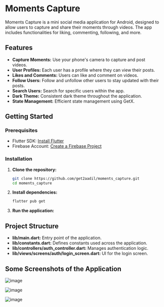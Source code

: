 # Moments Capture

Moments Capture is a mini social media application for Android, designed to allow users to capture and share their moments through videos. The app includes functionalities for liking, commenting, following, and more.

## Features

- **Capture Moments:** Use your phone's camera to capture and post videos.
- **User Profiles:** Each user has a profile where they can view their posts.
- **Likes and Comments:** Users can like and comment on videos.
- **Follow Users:** Follow and unfollow other users to stay updated with their posts.
- **Search Users:** Search for specific users within the app.
- **Dark Theme:** Consistent dark theme throughout the application.
- **State Management:** Efficient state management using GetX.

## Getting Started

### Prerequisites

- Flutter SDK: [Install Flutter](https://flutter.dev/docs/get-started/install)
- Firebase Account: [Create a Firebase Project](https://firebase.google.com/)

### Installation

1. **Clone the repository:**

   ```bash
   git clone https://github.com/get2aadil/moments_capture.git
   cd moments_capture
   
2. **Install dependencies:**

   ```bash
   flutter pub get

3. **Run the application:**

## Project Structure

- **lib/main.dart:** Entry point of the application.
- **lib/constants.dart:** Defines constants used across the application.
- **lib/controllers/auth_controller.dart:** Manages authentication logic.
- **lib/views/screens/auth/login_screen.dart:** UI for the login screen.

## Some Screenshots of the Application

![image](https://github.com/get2aadil/moments_capture/assets/154280528/ed773215-f233-42a6-9b5a-7350a161ed59)

![image](https://github.com/get2aadil/moments_capture/assets/154280528/cee64626-ed2d-45f4-8c58-0c5c06d63bb4)

![image](https://github.com/get2aadil/moments_capture/assets/154280528/4332adb8-73b5-442e-bb73-7d72449d4b80)


